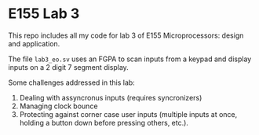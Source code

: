 # E155 Lab 3

This repo includes all my code for lab 3 of E155 Microprocessors: design and application.

The file `lab3_eo.sv` uses an FGPA to scan inputs from a keypad and display inputs on a 2 digit 7 segment display.

Some challenges addressed in this lab:
1. Dealing with assyncronus inputs (requires syncronizers)
2. Managing clock bounce
3. Protecting against corner case user inputs (multiple inputs at once, holding a button down before pressing others, etc.).

